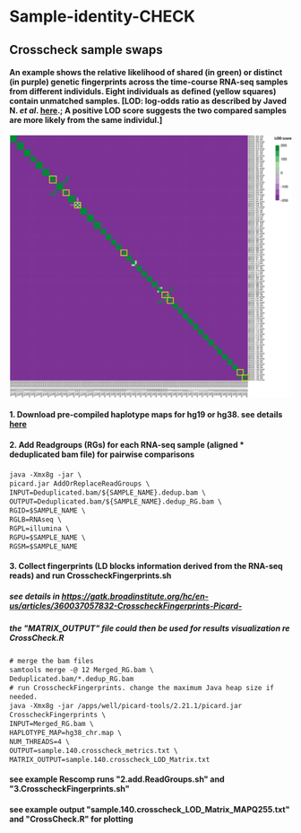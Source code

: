 # Sample-identity-CHECK
## Crosscheck sample swaps
#### An example shows the relative likelihood of shared (in green) or distinct (in purple) genetic fingerprints across the time-course RNA-seq samples from different individuls. Eight individuals as defined (yellow squares) contain unmatched samples. [LOD: log-odds ratio as described by Javed N. *et al*. [here](https://www.nature.com/articles/s41467-020-17453-5).; A positive LOD score suggests the two compared samples are more likely from the same individul.]
![Screenshot](LOD_matrxi.png)

#### 1. Download pre-compiled haplotype maps for hg19 or hg38. see details [here](https://github.com/naumanjaved/fingerprint_maps) 

#### 2. Add Readgroups (RGs) for each RNA-seq sample (aligned * deduplicated bam file) for pairwise comparisons
```
java -Xmx8g -jar \
picard.jar AddOrReplaceReadGroups \
INPUT=Deduplicated.bam/${SAMPLE_NAME}.dedup.bam \
OUTPUT=Deduplicated.bam/${SAMPLE_NAME}.dedup_RG.bam \
RGID=$SAMPLE_NAME \
RGLB=RNAseq \
RGPL=illumina \
RGPU=$SAMPLE_NAME \
RGSM=$SAMPLE_NAME
```
#### 3. Collect fingerprints (LD blocks information derived from the RNA-seq reads) and run CrosscheckFingerprints.sh
##### see details in https://gatk.broadinstitute.org/hc/en-us/articles/360037057832-CrosscheckFingerprints-Picard-
##### the "MATRIX_OUTPUT" file could then be used for results visualization re CrossCheck.R
```
# merge the bam files
samtools merge -@ 12 Merged_RG.bam \
Deduplicated.bam/*.dedup_RG.bam 
# run CrosscheckFingerprints. change the maximum Java heap size if needed.
java -Xmx8g -jar /apps/well/picard-tools/2.21.1/picard.jar CrosscheckFingerprints \
INPUT=Merged_RG.bam \
HAPLOTYPE_MAP=hg38_chr.map \
NUM_THREADS=4 \
OUTPUT=sample.140.crosscheck_metrics.txt \
MATRIX_OUTPUT=sample.140.crosscheck_LOD_Matrix.txt
```
#### see example Rescomp runs "2.add.ReadGroups.sh" and "3.CrosscheckFingerprints.sh"
#### see example output "sample.140.crosscheck_LOD_Matrix_MAPQ255.txt" and "CrossCheck.R" for plotting
